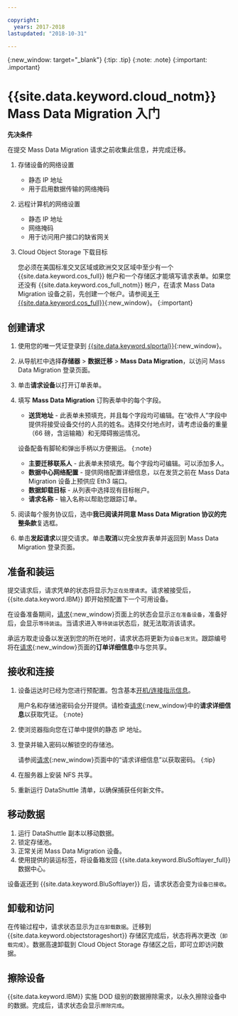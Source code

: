 ```yaml
---

copyright:
  years: 2017-2018
lastupdated: "2018-10-31"

---
```

{:new_window: target="_blank"}
{:tip: .tip}
{:note: .note}
{:important: .important}

# {{site.data.keyword.cloud_notm}} Mass Data Migration 入门

**先决条件**

在提交 Mass Data Migration 请求之前收集此信息，并完成迁移。

1. 存储设备的网络设置
   - 静态 IP 地址
   - 用于启用数据传输的网络掩码
2. 远程计算机的网络设置
   - 静态 IP 地址
   - 网络掩码
   - 用于访问用户接口的缺省网关
3. Cloud Object Storage 下载目标<br/>
   
   您必须在美国标准交叉区域或欧洲交叉区域中至少有一个 {{site.data.keyword.cos_full}} 帐户和一个存储区才能填写请求表单。如果您还没有 {{site.data.keyword.cos_full_notm}} 帐户，在请求 Mass Data Migration 设备之前，先创建一个帐户。请参阅[关于 {{site.data.keyword.cos_full}}](https://console.bluemix.net/docs/services/cloud-object-storage/about-cos.html){:new_window}。
   {:important}

## 创建请求

1. 使用您的唯一凭证登录到 [{{site.data.keyword.slportal}}](https://control.softlayer.com/){:new_window}。
2. 从导航栏中选择**存储器** > **数据迁移** > **Mass Data Migration**，以访问 Mass Data Migration 登录页面。
3. 单击**请求设备**以打开订单表单。
4. 填写 **Mass Data Migration** 订购表单中的每个字段。
   - **送货地址** - 此表单未预填充，并且每个字段均可编辑。在“收件人”字段中提供将接受设备交付的人员的姓名。选择交付地点时，请考虑设备的重量（66 磅，含运输箱）和无障碍搬运情况。
   
   设备配备有脚轮和弹出手柄以方便搬运。
   {:note}

   - **主要迁移联系人** - 此表单未预填充。每个字段均可编辑。可以添加多人。
   - **数据中心网络配置** - 提供网络配置详细信息，以在发货之前在 Mass Data Migration 设备上预供应 Eth3 端口。
   - **数据卸载目标** - 从列表中选择现有目标帐户。
   - **请求名称** - 输入名称以帮助您跟踪订单。
5. 阅读每个服务协议后，选中**我已阅读并同意 Mass Data Migration 协议的完整条款**复选框。
6. 单击**发起请求**以提交请求。单击**取消**以完全放弃表单并返回到 Mass Data Migration 登录页面。


## 准备和装运

提交请求后，请求凭单的状态将显示为`正在处理请求`。请求被接受后，{{site.data.keyword.IBM}} 即开始预配置下一个可用设备。

在设备准备期间，[请求](https://control.softlayer.com/storage/mdms){:new_window}页面上的状态会显示`正在准备设备`，准备好后，会显示`等待装运`。当请求进入`等待装运`状态后，就无法取消该请求。

承运方取走设备以发送到您的所在地时，请求状态将更新为`设备已发货`。跟踪编号将在[请求](https://control.softlayer.com/storage/mdms){:new_window}页面的**订单详细信息**中与您共享。


## 接收和连接

1. 设备运达时已经为您进行预配置。包含基本[开机/连接指示信息](user-instructions.html)。<br/>
  
   用户名和存储池密码会分开提供。请检查[请求](https://control.softlayer.com/storage/mdms){:new_window}中的**请求详细信息**以获取凭证。
   {:note}
2. 使浏览器指向您在订单中提供的静态 IP 地址。
3. 登录并输入密码以解锁空的存储池。<br/>
   
   请参阅[请求](https://control.softlayer.com/storage/mdms){:new_window}页面中的“请求详细信息”以获取密码。
{:tip}
4. 在服务器上安装 NFS 共享。
5. 重新运行 DataShuttle 清单，以确保捕获任何新文件。

## 移动数据
1. 运行 DataShuttle 副本以移动数据。
2. 锁定存储池。
3. 正常关闭 Mass Data Migration 设备。
4. 使用提供的装运标签，将设备箱发回 {{site.data.keyword.BluSoftlayer_full}} 数据中心。

设备返还到 {{site.data.keyword.BluSoftlayer}} 后，请求状态会变为`设备已接收`。

## 卸载和访问

在传输过程中，请求状态显示为`正在卸载数据`。迁移到 {{site.data.keyword.objectstorageshort}} 存储区完成后，状态将再次更改（`卸载完成`）。数据高速卸载到 Cloud Object Storage 存储区之后，即可立即访问数据。

## 擦除设备

{{site.data.keyword.IBM}} 实施 DOD 级别的数据擦除需求，以永久擦除设备中的数据。完成后，请求状态会显示`擦除完成`。
